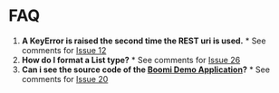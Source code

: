# FAQ #

  1. **A KeyError is raised the second time the REST uri is used.**
    * See comments for [Issue 12](https://code.google.com/p/appengine-rest-server/issues/detail?id=12)
  1. **How do I format a List type?**
    * See comments for [Issue 26](https://code.google.com/p/appengine-rest-server/issues/detail?id=26)
  1. **Can i see the source code of the [Boomi Demo Application](http://boomi-demo.appspot.com/)?**
    * See comments for [Issue 20](https://code.google.com/p/appengine-rest-server/issues/detail?id=20)